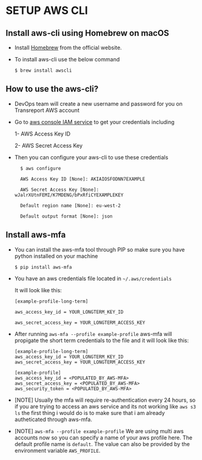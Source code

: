 # SETUP AWS CLI

## Install aws-cli using Homebrew on macOS

- Install [Homebrew](https://brew.sh) from the official website.

- To install aws-cli use the below command

    `$ brew install awscli`

## How to use the aws-cli?

- DevOps team will create a new username and password for you on Transreport AWS account

- Go to [aws console IAM service](https://console.aws.amazon.com/iam/home?#home) to get your credentials including

    1- AWS Access Key ID

    2- AWS Secret Access Key

- Then you can configure your aws-cli to use these credentials


        $ aws configure

        AWS Access Key ID [None]: AKIAIOSFODNN7EXAMPLE

        AWS Secret Access Key [None]: wJalrXUtnFEMI/K7MDENG/bPxRfiCYEXAMPLEKEY

        Default region name [None]: eu-west-2

        Default output format [None]: json
    

## Install aws-mfa

- You can install the aws-mfa tool through PIP so make sure you have python installed on your machine

    `$ pip install aws-mfa`

- You have an aws credentials file located in `~/.aws/credentials`

    It will look like this:

    ```
    [example-profile-long-term]

    aws_access_key_id = YOUR_LONGTERM_KEY_ID

    aws_secret_access_key = YOUR_LONGTERM_ACCESS_KEY
    ```

- After running `aws-mfa --profile example-profile` aws-mfa will propigate the short term credentials to the file and it will look like this:

    ```
    [example-profile-long-term]
    aws_access_key_id = YOUR_LONGTERM_KEY_ID
    aws_secret_access_key = YOUR_LONGTERM_ACCESS_KEY

    [example-profile]
    aws_access_key_id = <POPULATED_BY_AWS-MFA>
    aws_secret_access_key = <POPULATED_BY_AWS-MFA>
    aws_security_token = <POPULATED_BY_AWS-MFA>
    ```

- [NOTE] Usually the mfa will require re-authentication every 24 hours, so if you are trying to access an aws service and its not working like `aws s3 ls` the first thing i would do is to make sure that i am already autheticated through aws-mfa.


- [NOTE] `aws-mfa --profile example-profile` We are using multi aws accounts now so you can specify a name of your aws profile here. The default profile name is `default`. The value can also be provided by the environment variable `AWS_PROFILE`.
